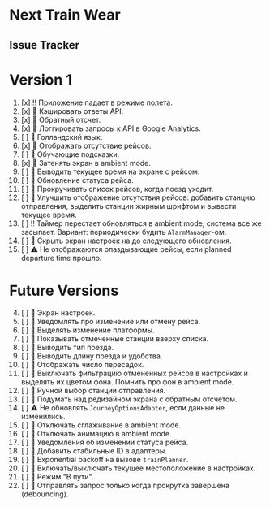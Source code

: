 # Next Train Wear

## Issue Tracker

# Version 1

1. [x] :bangbang: Приложение падает в режиме полета.
2. [x] :thought_balloon: Кэшировать ответы API.
3. [x] :thought_balloon: Обратный отсчет.
5. [x] :thought_balloon: Логгировать запросы к API в Google Analytics.
6. [ ] :thought_balloon: Голландский язык.
10. [x] :thought_balloon: Отображать отсутствие рейсов.
17. [ ] :thought_balloon: Обучающие подсказки.
19. [x] :thought_balloon: Затенять экран в ambient mode.
22. [ ] :thought_balloon: Выводить текущее время на экране с рейсом.
23. [ ] :thought_balloon: Обновление статуса рейса.
27. [ ] :thought_balloon: Прокручивать список рейсов, когда поезд уходит.
31. [ ] :thought_balloon: Улучшить отображение отсутствия рейсов: добавить станцию отправления, выделить станции жирным шрифтом и вывести текущее время.
32. [ ] :bangbang: Таймер перестает обновляться в ambient mode, система все же засыпает. Вариант: периодически будить `AlarmManager`-ом.
33. [ ] :thought_balloon: Скрыть экран настроек на до следующего обновления.
34. [ ] :warning: Не отображаются опаздывающие рейсы, если planned departure time прошло.

# Future Versions

4. [ ] :thought_balloon: Экран настроек.
7. [ ] :thought_balloon: Уведомлять про изменение или отмену рейса.
8. [ ] :thought_balloon: Выделять изменение платформы.
9. [ ] :thought_balloon: Показывать отмеченные станции вверху списка.
11. [ ] :thought_balloon: Выводить тип поезда.
12. [ ] :thought_balloon: Выводить длину поезда и удобства.
13. [ ] :thought_balloon: Отображать число пересадок.
14. [ ] :thought_balloon: Выключать фильтрацию отмененных рейсов в настройках и выделять их цветом фона. Помнить про фон в ambient mode.
15. [ ] :thought_balloon: Ручной выбор станции отправления.
16. [ ] :thought_balloon: Подумать над редизайном экрана с обратным отсчетом.
18. [ ] :warning: Не обновлять `JourneyOptionsAdapter`, если данные не изменились.
20. [ ] :thought_balloon: Отключать сглаживание в ambient mode.
21. [ ] :thought_balloon: Отключать анимацию в ambient mode.
24. [ ] :thought_balloon: Уведомления об изменении статуса рейса.
25. [ ] :thought_balloon: Добавить стабильные ID в адаптеры.
26. [ ] :thought_balloon: Exponential backoff на вызове `trainPlanner`.
28. [ ] :thought_balloon: Включать/выключать текущее местоположение в настройках.
29. [ ] :thought_balloon: Режим "В пути".
30. [ ] :thought_balloon: Отправлять запрос только когда прокрутка завершена (debouncing).
